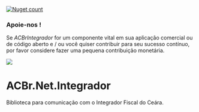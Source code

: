 [![Nuget count](http://img.shields.io/nuget/v/ACBr.Net.Integrador.svg)](https://www.nuget.org/packages/ACBr.Net.Integrador/)

### Apoie-nos !
Se *ACBrIntegrador* for um componente vital em sua aplicação comercial ou de código aberto e / ou você quiser contribuir para seu sucesso contínuo, por favor considere fazer uma pequena contribuição monetária.

<a href="https://www.padrim.com.br/acbrnet" target="_blank"><img src="https://static-cdn.jtvnw.net/jtv_user_pictures/panel-148507617-image-b57c679ef728c74b-320-320.png"></a>

# ACBr.Net.Integrador
Biblioteca para comunicação com o Integrador Fiscal do Ceára.
